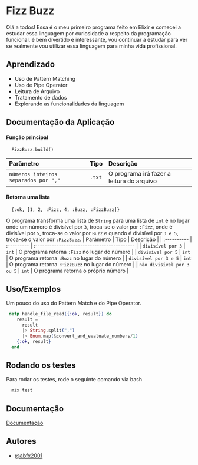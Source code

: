 
# Fizz Buzz

Olá a todos!
Essa é o meu primeiro programa feito em Elixir e 
comecei a estudar essa linguagem por curiosidade a 
respeito da programação funcional, é bem divertido e 
interessante, vou continuar a estudar para ver se
realmente vou utilizar essa linguagem para minha vida
profissional.
## Aprendizado

- Uso de Pattern Matching
- Uso de Pipe Operator
- Leitura de Arquivo
- Tratamento de dados
- Explorando as funcionalidades da linguagem

## Documentação da Aplicação

#### Função principal

```http
  FizzBuzz.build()
```

| Parâmetro   | Tipo       | Descrição                           |
| :---------- | :--------- | :---------------------------------- |
| `números inteiros separados por ","` | `.txt` | O programa irá fazer a leitura do arquivo |

#### Retorna uma lista

```http
  {:ok, [1, 2, :Fizz, 4, :Buzz, :FizzBuzz]}
```

O programa transforma uma lista de `String` para uma lista de `int`
e no lugar onde um número é divisível por `3`, troca-se o valor por `:Fizz`, onde é divisível por `5`,
troca-se o valor por `Buzz` e quando é divisível por `3 e 5`, troca-se o valor por `:FizzBuzz`.
| Parâmetro   | Tipo       | Descrição                                   |
| :---------- | :--------- | :------------------------------------------ |
| `divisível por 3`      | `int` | O programa retorna `:Fizz` no lugar do número |
| `divisível por 5`      | `int` | O programa retorna `:Buzz` no lugar do número |
| `divisível por 3 e 5`      | `int` | O programa retorna `:FizzBuzz` no lugar do número |
| `não divisível por 3 ou 5`      | `int` | O programa retorna o próprio número |





## Uso/Exemplos
Um pouco do uso do Pattern Match e do Pipe Operator.

```Elixir
 defp handle_file_read({:ok, result}) do
    result =
      result
      |> String.split(",")
      |> Enum.map(&convert_and_evaluate_numbers/1)
    {:ok, result}
  end
```


## Rodando os testes

Para rodar os testes, rode o seguinte comando via bash

```bash
  mix test
```


## Documentação

[Documentação](https://elixir-lang.org/docs.html)


## Autores

- [@abfx2001](https://www.github.com/abfx2001)

